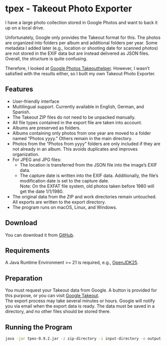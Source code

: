 # tpex - Takeout Photo Exporter

I have a large photo collection stored in Google Photos and want to back it up on a local drive.

Unfortunately, Google only provides the Takeout format for this. The photos are organized into folders per album and additional folders per year. Some metadata I added later (e.g., location or shooting date for scanned photos) are not stored in the EXIF data but are instead delivered as JSON files. Overall, the structure is quite confusing.

Therefore, I looked at [Google Photos Takeouthelper](https://github.com/TheLastGimbus/GooglePhotosTakeoutHelper). However, I wasn’t satisfied with the results either, so I built my own Takeout Photo Exporter.

## Features
- User-friendly interface
- Multilingual support. Currently available in English, German, and Spanish.
- The Takeout ZIP files do not need to be unpacked manually.
- All file types contained in the export file are taken into account.
- Albums are preserved as folders.
- Albums containing only photos from one year are moved to a folder named “Photos yyyy.” Others remain in the main directory.
- Photos from the “Photos from yyyy” folders are only included if they are not already in an album. This avoids duplicates and improves organization.
- For JPEG and JPG files:
  - The location is transferred from the JSON file into the image’s EXIF data.
  - The capture date is written into the EXIF data. Additionally, the file’s modification date is set to the capture date.  
    Note: On the EXFAT file system, old photos taken before 1980 will get the date 1/1/1980.
- The original data from the ZIP and work directories remain untouched. All exports are written to the export directory.
- The program runs on macOS, Linux, and Windows.

## Download 
You can download it from [GitHub](https://github.com/heinerjost/tpex/tags).

## Requirements
A Java Runtime Environment >= 21 is required, e.g., [OpenJDK25](https://jdk.java.net/25/).

## Preparation
You must request your Takeout data from Google. A button is provided for this purpose, or you can visit [Google Takeout](https://takeout.google.com).  
The export process may take several minutes or hours. Google will notify you via email when the export data is ready. The data must be saved in a directory, and no other files should be stored there.

## Running the Program
```bash
java -jar tpex-0.9.2.jar -z zip-directory -i input-directory -o output-directory -s file -l de
```
